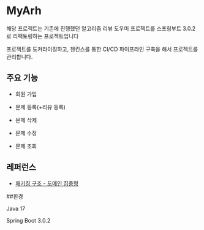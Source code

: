 # MyArh

해당 프로젝트는 기존에 진행했던 알고리즘 리뷰 도우미 프로젝트를 스프링부트 3.0.2로 리팩토링하는 프로젝트입니다

프로젝트를 도커라이징하고, 젠킨스를 통한 CI/CD 파이프라인 구축을 해서 프로젝트를 관리합니다.

## 주요 기능

- 회원 가입

- 문제 등록(+리뷰 등록)

- 문제 삭제

- 문제 수정

- 문제 조회

## 레퍼런스

- [패키징 구조 - 도메인 집중형](https://github.com/cheese10yun/spring-guide/blob/master/docs/directory-guide.md)

##환경

Java 17

Spring Boot 3.0.2
